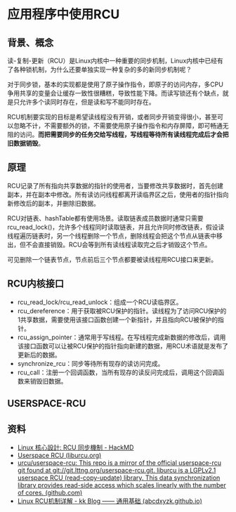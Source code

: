 # 应用程序中使用RCU

## 背景、概念

​		读-复制-更新（RCU）是Linux内核中一种重要的同步机制，Linux内核中已经有了各种锁机制，为什么还要单独实现一种复杂的多的新同步机制呢？

​		对于同步锁，基本的实现都是使用了原子操作指令，即原子的访问内存，多CPU争用共享的变量会让缓存一致性很糟糕，导致性能下降。而读写锁还有个缺点，就是只允许多个读同时存在，但是读和写不能同时存在。

​		RCU机制要实现的目标是希望读线程没有开销，或者同步开销变得很小，甚至可以忽略不计，不需要额外的锁，不需要使用原子操作指令和内存屏障，即可畅通无阻的访问。**而把需要同步的任务交给写线程，写线程等待所有读线程完成后才会把旧数据销毁**。

## 原理

​		RCU记录了所有指向共享数据的指针的使用者，当要修改共享数据时，首先创建副本，并在副本中修改。所有读访问线程都离开读临界区之后，使用者的指针指向新修改后的副本，并删除旧数据。

​		RCU对链表、hashTable都有使用场景。读取链表成员数据时通常只需要rcu_read_lock()，允许多个线程同时读取链表，并且允许同时修改链表，假设读线程遍历链表时，另一个线程删除一个节点，删除线程会把这个节点从链表中移出，但不会直接销毁。RCU会等到所有读线程读取完之后才销毁这个节点。

​		可见删除一个链表节点，节点前后三个节点都要被读线程用RCU接口来更新。

## RCU内核接口

- rcu_read_lock/rcu_read_unlock：组成一个RCU读临界区。
- rcu_dereference：用于获取被RCU保护的指针。读线程为了访问RCU保护的1共享数据，需要使用该接口函数创建一个新指针，并且指向RCU被保护的指针。
- rcu_assign_pointer：通常用于写线程。在写线程完成新数据的修改后，调用该接口函数可以让被RCU保护的指针指向新建的数据，用RCU术语就是发布了更新后的数据。
- synchronize_rcu：同步等待所有现存的读访问完成。
- rcu_call：注册一个回调函数，当所有现存的读反问完成后，调用这个回调函数来销毁旧数据。

## USERSPACE-RCU

## 资料

- [Linux 核心設計: RCU 同步機制 - HackMD](https://hackmd.io/@sysprog/linux-rcu)
- [Userspace RCU (liburcu.org)](https://liburcu.org/)
- [urcu/userspace-rcu: This repo is a mirror of the official userspace-rcu git found at git://git.lttng.org/userspace-rcu.git. liburcu is a LGPLv2.1 userspace RCU (read-copy-update) library. This data synchronization library provides read-side access which scales linearly with the number of cores. (github.com)](https://github.com/urcu/userspace-rcu)
- [Linux RCU机制详解 - kk Blog —— 通用基础 (abcdxyzk.github.io)](https://abcdxyzk.github.io/blog/2015/07/31/kernel-sched-rcu/)

